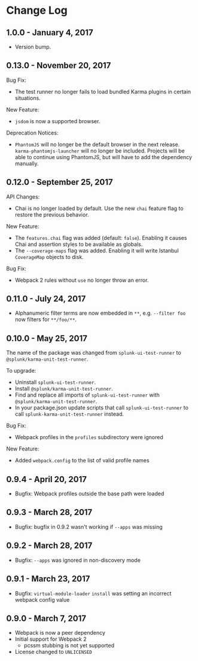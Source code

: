Change Log
============

1.0.0 - January 4, 2017
----------
* Version bump.

0.13.0 - November 20, 2017
----------
Bug Fix:
* The test runner no longer fails to load bundled Karma plugins in certain situations.

New Feature:
* `jsdom` is now a supported browser.

Deprecation Notices:
* `PhantomJS` will no longer be the default browser in the next release. `karma-phantomjs-launcher`
will no longer be included. Projects will be able to continue using PhantomJS, but will have to add
the dependency manually.


0.12.0 - September 25, 2017
----------
API Changes:
* Chai is no longer loaded by default. Use the new `chai` feature flag to restore the previous
behavior.

New Feature:
* The `features.chai` flag was added (default: `false`). Enabling it causes Chai and assertion
styles to be available as globals.
* The `--coverage-maps` flag was added. Enabling it will write Istanbul `CoverageMap` objects to disk.

Bug Fix:
* Webpack 2 rules without `use` no longer throw an error.


0.11.0 - July 24, 2017
----------
* Alphanumeric filter terms are now embedded in `**`, e.g. `--filter foo` now filters for `**/foo/**`.


0.10.0 - May 25, 2017
----------
The name of the package was changed from `splunk-ui-test-runner` to `@splunk/karma-unit-test-runner`.

To upgrade:
* Uninstall `splunk-ui-test-runner`.
* Install `@splunk/karma-unit-test-runner`.
* Find and replace all imports of `splunk-ui-test-runner` with `@splunk/karma-unit-test-runner`.
* In your package.json update scripts that call `splunk-ui-test-runner` to call `splunk-karma-unit-test-runner` instead.

Bug Fix:
* Webpack profiles in the `profiles` subdirectory were ignored

New Feature:
* Added `webpack.config` to the list of valid profile names


0.9.4 - April 20, 2017
----------
* Bugfix: Webpack profiles outside the base path were loaded


0.9.3 - March 28, 2017
----------
* Bugfix: bugfix in 0.9.2 wasn't working if `--apps` was missing


0.9.2 - March 28, 2017
----------
* Bugfix: `--apps` was ignored in non-discovery mode


0.9.1 - March 23, 2017
----------
* Bugfix: `virtual-module-loader` `install` was setting an incorrect webpack config value


0.9.0 - March 7, 2017
----------
* Webpack is now a peer dependency
* Initial support for Webpack 2
  * pcssm stubbing is not yet supported
* License changed to `UNLICENSED`
